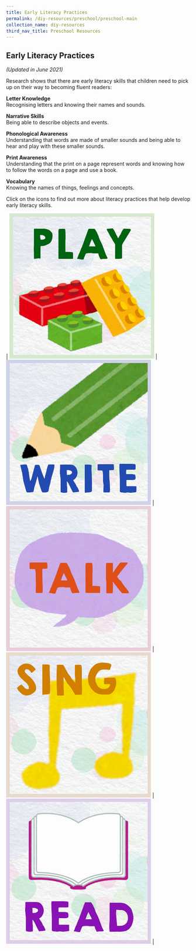 ```yaml
---
title: Early Literacy Practices
permalink: /diy-resources/preschool/preschool-main
collection_name: diy-resources
third_nav_title: Preschool Resources
---
```

## **Early Literacy Practices**

_(Updated in June 2021)_

Research shows that there are early literacy skills that children need to pick up on their way to becoming fluent readers:

**Letter Knowledge** <br>
Recognising letters and knowing their names and sounds.

**Narrative Skills** <br>
Being able to describe objects and events.

**Phonological Awareness** <br>
Understanding that words are made of smaller sounds and being able to hear and play with these smaller sounds.

**Print Awareness** <br>
Understanding that the print on a page represent words and knowing how to follow the words on a page and use a book.

**Vocabulary** <br>
Knowing the names of things, feelings and concepts.

Click on the icons to find out more about literacy practices that help develop early literacy skills.

| [![Play image](/images/diyresources/preschool/EarlyReadPrac_Play.png)](/earlylit-play) | [![Write image](/images/diyresources/preschool/EarlyReadPrac_Write.png)](/earlylit-write) | [![Talk image](/images/diyresources/preschool/EarlyReadPrac_Talk.png)](/earlylit-talk) | [![Sing image](/images/diyresources/preschool/EarlyReadPrac_Sing.png)](/earlylit-sing) | [![Read image](/images/diyresources/preschool/EarlyReadPrac_Read.png)](/earlylit-read) |